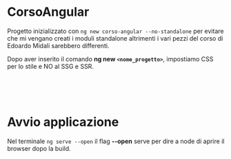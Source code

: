 # CorsoAngular

Progetto inizializzato con `ng new corso-angular --no-standalone` per evitare che mi vengano creati i moduli standalone altrimenti i vari pezzi del corso di Edoardo Midali sarebbero differenti.

Dopo aver inserito il comando <strong>ng new `<nome_progetto>`</strong>, impostiamo CSS per lo stile e NO al SSG e SSR.

<br/>
<br/>
<br/>

# Avvio applicazione

Nel terminale `ng serve --open` il flag <strong>--open</strong> serve per dire a node di aprire il browser dopo la build.
